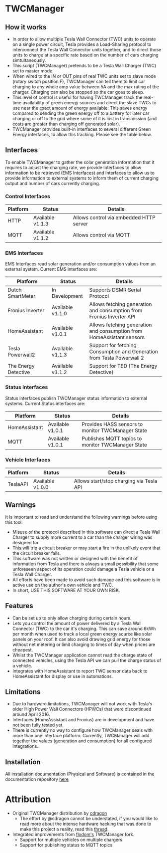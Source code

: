 # TWCManager

## How it works

* In order to allow multiple Tesla Wall Connector (TWC) units to operate on a single power circuit, Tesla provides a Load-Sharing protocol to interconnect the Tesla Wall Connector units together, and to direct those units to charge at a specific rate based on the number of cars charging simtultaneously.
* This script (TWCManager) pretends to be a Tesla Wall Charger (TWC) set to master mode.
* When wired to the IN or OUT pins of real TWC units set to slave mode (rotary switch position F), TWCManager can tell them to limit car charging to any whole amp value between 5A and the max rating of the charger. Charging can also be stopped so the car goes to sleep.
* This level of control is useful for having TWCManager track the real-time availability of green energy sources and direct the slave TWCs to use near the exact amount of energy available. This saves energy compared to sending the green energy off to a battery for later car charging or off to the grid where some of it is lost in transmission (and costs are greater than charging off generated solar).
* TWCManager provides built-in interfaces to several different Green Energy interfaces, to allow this tracking. Please see the table below.

## Interfaces

To enable TWCManager to gather the solar generation information that it requires to adjust the charging rate, we provide Interfaces to allow information to be retrieved (EMS Interfaces) and Interfaces to allow us to provide information to external systems to inform them of current charging output and number of cars currently charging.

### Control Interfaces

| Platform         | Status           | Details                 |
| ---------------- | ---------------- | ----------------------- |
| HTTP             | Available v1.1.3 | Allows control via embedded HTTP server |
| MQTT             | Available v1.1.2 | Allows control via MQTT |

### EMS Interfaces

EMS Interfaces read solar generation and/or consumption values from an external system. Current EMS interfaces are:

| Platform         | Status        | Details                 |
| ---------------- | ------------- | ----------------------- |
| Dutch SmartMeter | In Development | Supports DSMR Serial Protocol |
| Fronius Inverter | Available v1.1.0 | Allows fetching generation and consumption from Fronius Inverter API |
| HomeAssistant    | Available v1.0.1 | Allows fetching generation and consumption from HomeAssistant sensors |
| Tesla Powerwall2 | Available v1.1.3 | Support for fetching Consumption and Generation from Tesla Powerwall 2 |
| The Energy Detective | Available v1.1.2 | Support for TED (The Energy Detective) |

### Status Interfaces

Status interfaces publish TWCManager status information to external systems. Current Status interfaces are:

| Platform         | Status           | Details                 |
| ---------------- | ---------------- | ----------------------- |
| HomeAssistant    | Available v1.0.1 | Provides HASS sensors to monitor TWCManager State |
| MQTT             | Available v1.0.1 | Publishes MQTT topics to monitor TWCManager State |

### Vehicle Interfaces

| Platform    | Status           | Details                 |
| ----------- | ---------------- | ----------------------- |
| TeslaAPI    | Available v1.0.0 | Allows start/stop charging via Tesla API |

## Warnings

It is important to read and understand the following warnings before using this tool:

* Misuse of the protocol described in this software can direct a Tesla Wall Charger to supply more current to a car than the charger wiring was designed for.
* This will trip a circuit breaker or may start a fire in the unlikely event that the circuit breaker fails.
* This software was not written or designed with the benefit of information from Tesla and there is always a small possibility that some unforeseen aspect of its operation could damage a Tesla vehicle or a Tesla Wall Charger.
* All efforts have been made to avoid such damage and this software is in active use on the author's own vehicle and TWC.
* In short, USE THIS SOFTWARE AT YOUR OWN RISK.

## Features
* Can be set up to only allow charging during certain hours.
* Lets you control the amount of power delivered by a Tesla Wall Connector (TWC) to the car it's charging.
This can save around 6kWh per month when used to track a local green energy source like solar panels on your roof.  It can also avoid drawing grid energy for those without net metering or limit charging to times of day when prices are cheapest.
* Whilst the TWCManager application cannot read the charge state of connected vehicles, using the Tesla API we can pull the charge status of a vehicle.
* Integrates with HomeAssistant to report TWC sensor data back to HomeAssistant for display or use in automations.

## Limitations
* Due to hardware limitations, TWCManager will not work with Tesla's older High Power Wall Connectors (HPWCs) that were discontinued around April 2016.
* Interfaces (HomeAssistant and Fronius) are in development and have not been fully tested yet. 
* There is currently no way to configure how TWCManager deals with more than one interface platform. Currently, TWCManager will add together the values (generation and consumption) for all configured integrations.

## Installation

All installation documentation (Physical and Software) is contained in the documentation repository [here](docs/README.md)

# Attribution
* Original TWCManager distribution by [cdragon](https://github.com/cdragon/TWCManager)
   * The effort by @cdragon cannot be understated, if you would like to read more about the intense hardware hacking that was done to make this project a reality, read this [thread](https://teslamotorsclub.com/tmc/threads/new-wall-connector-load-sharing-protocol.72830).
* Integrated improvements from [flodom's](https://github.com/flodorn/TWCManager) TWCManager fork. 
    * Support for multiple vehicles on multiple chargers
    * Support for publishing status to MQTT topics
